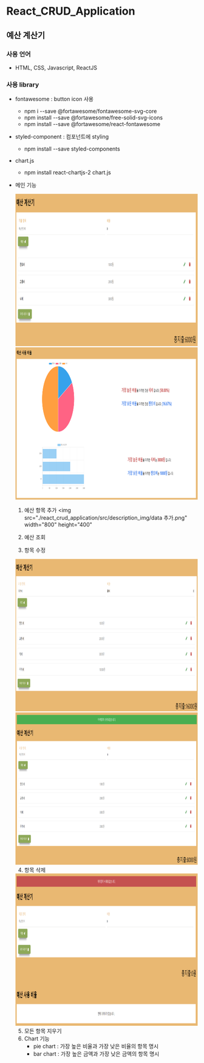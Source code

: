 
# React_CRUD_Application
## 예산 계산기

### 사용 언어
- HTML, CSS, Javascript, ReactJS 

### 사용 library
- fontawesome : button icon 사용
    - npm i --save @fortawesome/fontawesome-svg-core
    - npm install --save @fortawesome/free-solid-svg-icons
    - npm install --save @fortawesome/react-fontawesome
- styled-component : 컴포넌트에 styling
    - npm install --save styled-components
- chart.js
    - npm install react-chartjs-2 chart.js


- 메인 기능
  
    <img src="./react_crud_application/src/description_img/main_page1.png" width="800" height="400" />
    <img src="./react_crud_application/src/description_img/main_page2.png" width="800" height="400" />
    
    1. 예산 항목 추가
    <img src="./react_crud_application/src/description_img/data 추가.png" width="800" height="400" 
        
    2. 예산 조회
    3. 항목 수정
       
    <img src="./react_crud_application/src/description_img/data 수정1.png" width="800" height="400" />
    <img src="./react_crud_application/src/description_img/data 수정2.png" width="800" height="400" />
    
    4. 항목 삭제
      
    <img src="./react_crud_application/src/description_img/data 삭제.png" width="800" height="400" />
    
    5. 모든 항목 지우기
    6. Chart 기능
        - pie chart : 가장 높은 비율과 가장 낮은 비율의 항목 명시
        - bar chart : 가장 높은 금액과 가장 낮은 금액의 항목 명시
